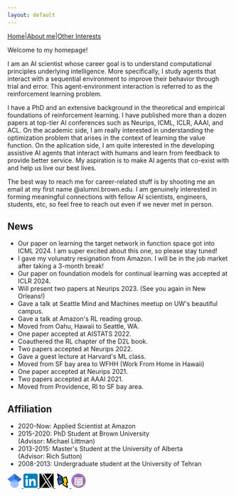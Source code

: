 ```yaml
---
layout: default
---
```


[Home](./index.html)|[About me](./another-page.html)|[Other Interests](./other.html)

Welcome to my homepage!

I am an AI scientist whose career goal is to understand computational principles underlying intelligence. More specifically, I study agents that interact with a sequential environment to improve their behavior through trial and error. This agent-environment interaction is referred to as the reinforcement learning problem. 

I have a PhD and an extensive background in the theoretical and empirical foundations of reinforcement learning. I have published more than a dozen papers at top-tier AI conferences such as Neurips, ICML, ICLR, AAAI, and ACL. On the academic side, I am really interested in understanding the optimization problem that arises in the context of learning the value function. On the aplication side, I am quite interested in the developing assistive AI agents that interact with humans and learn from feedback to provide better service. My aspiration is to make AI agents that co-exist with and help us live our best lives.

The best way to reach me for career-related stuff is by shooting me an email at my first name @alumni.brown.edu. I am genuinely interested in forming meaningful connections with fellow AI scientists, engineers, students, etc, so feel free to reach out even if we never met in person.

## News
*   Our paper on learning the target network in function space got into ICML 2024. I am super excited about this one, so please stay tuned!
*   I gave my volunatry resignation from Amazon. I will be in the job market after taking a 3-month break!
* 	Our paper on foundation models for continual learning was accepted at ICLR 2024.
*   Will present two papers at Neurips 2023. (See you again in New Orleans!)
*   Gave a talk at Seattle Mind and Machines meetup on UW's beautiful campus.
*   Gave a talk at Amazon's RL reading group.
*   Moved from Oahu, Hawaii to Seattle, WA.
*   One paper accepted at AISTATS 2022.
*   Coauthered the RL chapter of the D2L book.
*   Two papers accepted at Neurips 2022.
*   Gave a guest lecture at Harvard's ML class.
*   Moved from SF bay area to WFHH (Work From Home in Hawaii)
*	One paper accepted at Neurips 2021.
*   Two papers accepted at AAAI 2021.
*   Moved from Providence, RI to SF bay area.


## Affiliation

*   2020-Now: Applied Scientist at Amazon
*   2015-2020: PhD Student at Brown University <br> (Advisor: Michael Littman)
*   2013-2015: Master's Student at the University of Alberta <br> (Advisor: Rich Sutton)
*   2008-2013: Undergraduate student at the University of Tehran

<a href="https://scholar.google.com/citations?user=-2qyBJEAAAAJ&hl=en&oi=ao">
  <img src="/assets/img/gs.png" alt="Google Scholar Favicon" width="32" height="32">
</a>
<a href="https://www.linkedin.com/in/kavosh-asadi-029a1780/">
  <img src="/assets/img/linkedin.png" alt="LinkedIn Favicon" width="32" height="32">
</a>
<a href="https://twitter.com/AsadiKavosh">
  <img src="/assets/img/x.png" alt="X Favicon" width="32" height="32">
</a>
<a href="https://dblp.org/pid/192/1404.html">
  <img src="/assets/img/dblp.png" alt="DBLP Favicon" width="32" height="32">
</a>
<a href="./assets/pdfs/My_CV.pdf">
  <img src="/assets/img/resume.png" alt="DBLP Favicon" width="32" height="32">
</a>